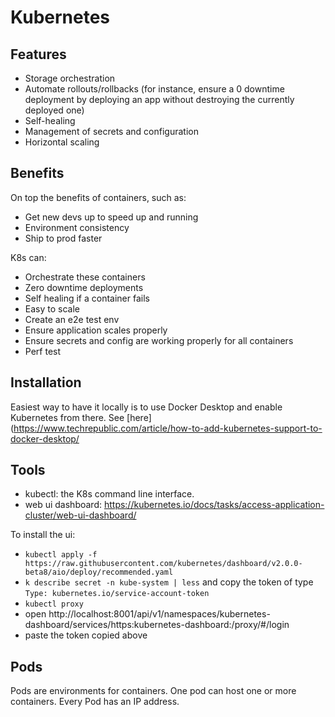 # Kubernetes

## Features

- Storage orchestration
- Automate rollouts/rollbacks (for instance, ensure a 0 downtime deployment by deploying an app without destroying the currently deployed one)
- Self-healing
- Management of secrets and configuration
- Horizontal scaling

## Benefits

On top the benefits of containers, such as:

- Get new devs up to speed up and running
- Environment consistency
- Ship to prod faster

K8s can:

- Orchestrate these containers
- Zero downtime deployments
- Self healing if a container fails
- Easy to scale
- Create an e2e test env
- Ensure application scales properly
- Ensure secrets and config are working properly for all containers
- Perf test

## Installation

Easiest way to have it locally is to use Docker Desktop and enable Kubernetes from there. See [here](https://www.techrepublic.com/article/how-to-add-kubernetes-support-to-docker-desktop/

## Tools

- kubectl: the K8s command line interface.
- web ui dashboard: https://kubernetes.io/docs/tasks/access-application-cluster/web-ui-dashboard/

To install the ui:

- `kubectl apply -f https://raw.githubusercontent.com/kubernetes/dashboard/v2.0.0-beta8/aio/deploy/recommended.yaml`
- `k describe secret -n kube-system | less` and copy the token of type `Type: kubernetes.io/service-account-token`
- `kubectl proxy`
- open http://localhost:8001/api/v1/namespaces/kubernetes-dashboard/services/https:kubernetes-dashboard:/proxy/#/login
- paste the token copied above

## Pods

Pods are environments for containers. One pod can host one or more containers.
Every Pod has an IP address.
